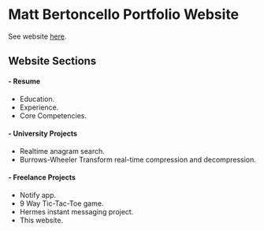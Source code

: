 # Matt Bertoncello Portfolio Website

See website [here](https://mbertoncello.herokuapp.com).

## Website Sections
#### - Resume
* Education.
* Experience.
* Core Competencies.

#### - University Projects
* Realtime anagram search.
* Burrows-Wheeler Transform real-time compression and decompression.

#### - Freelance Projects
* Notify app.
* 9 Way Tic-Tac-Toe game.
* Hermes instant messaging project.
* This website.
